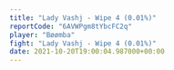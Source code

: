 ```yaml
---
title: "Lady Vashj - Wipe 4 (0.01%)"
reportCode: "6AVWPgm8tYbcFC2q"
player: "Bøømba"
fight: "Lady Vashj - Wipe 4 (0.01%)"
date: 2021-10-20T19:00:04.987000+00:00
---
```

